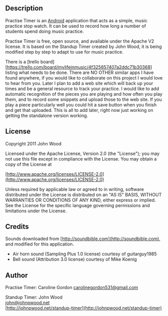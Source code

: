 ## Description
Practise Timer is an [Android](http://www.android.com) application
that acts as a simple, music practice stop watch.  It can be used to
record how long a number of students spend doing music practice.

Practise Timer is free, open source, and available under the Apache V2 license.
It is based on the Standup Timer created by John Wood, it is being modified step by 
step to adapt to use for music practice.

There is a [trello board][https://trello.com/board/mylifeinmusic/4f325657407a2ddc71b30368] listing what needs to be 
done. There are NO OTHER similar apps I have found anywhere, if you would like to collaborate on this project
I would love to hear from you.
Later I plan to add a web site which will back up your times and be a general resource to track
your practice.
I would like to add automatic recognition of the pieces you are playing and how often you play them, and to record some 
snippets and upload those to the web site.
If you play a piece particularly well you could hit a save button when you finish and get that uploaded.
This is all to add later, right now just working on getting the standalone version working.
 
## License
Copyright 2011 John Wood

Licensed under the Apache License, Version 2.0 (the "License");
you may not use this file except in compliance with the License.
You may obtain a copy of the License at

  [http://www.apache.org/licenses/LICENSE-2.0](http://www.apache.org/licenses/LICENSE-2.0)

Unless required by applicable law or agreed to in writing, software
distributed under the License is distributed on an "AS IS" BASIS,
WITHOUT WARRANTIES OR CONDITIONS OF ANY KIND, either express or implied.
See the License for the specific language governing permissions and
limitations under the License.

## Credits
Sounds downloaded from [http://soundbible.com](http://soundbible.com), and modified for this application.   
- Air horn sound (Sampling Plus 1.0 license) courtesy of guitarguy1985   
- Bell sound (Attribution 3.0 license) courtesy of Mike Koenig

## Author
Practise Timer:
Caroline Gordon
[carolinegordon531@gmail.com](mailto:carolinegordon531@gmail.com)

Standup Timer:
John Wood  
[john@johnpwood.net](mailto:john@johnpwood.net)  
[http://johnpwood.net/standup-timer](http://johnpwood.net/standup-timer)   


